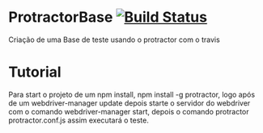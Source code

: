 # ProtractorBase [![Build Status](https://travis-ci.org/higorlaf12/ProtractorBase.svg?branch=master)](https://travis-ci.org/higorlaf12/ProtractorBase)
Criação de uma Base de teste usando o protractor com o travis

# Tutorial
Para start o projeto de um npm install, npm install -g protractor,
logo após de um webdriver-manager update depois starte o servidor do webdriver com o comando
webdriver-manager start, depois o comando protractor protractor.conf.js assim executará o teste.
